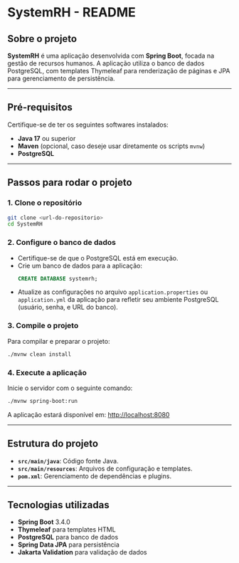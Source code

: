 
# SystemRH - README

## Sobre o projeto

**SystemRH** é uma aplicação desenvolvida com **Spring Boot**, focada na gestão de recursos humanos. A aplicação utiliza o banco de dados PostgreSQL, com templates Thymeleaf para renderização de páginas e JPA para gerenciamento de persistência.

---

## Pré-requisitos

Certifique-se de ter os seguintes softwares instalados:

- **Java 17** ou superior
- **Maven** (opcional, caso deseje usar diretamente os scripts `mvnw`)
- **PostgreSQL**

---

## Passos para rodar o projeto

### 1. Clone o repositório

```bash
git clone <url-do-repositorio>
cd SystemRH
```

### 2. Configure o banco de dados

- Certifique-se de que o PostgreSQL está em execução.
- Crie um banco de dados para a aplicação:
  ```sql
  CREATE DATABASE systemrh;
  ```
- Atualize as configurações no arquivo `application.properties` ou `application.yml` da aplicação para refletir seu ambiente PostgreSQL (usuário, senha, e URL do banco).

### 3. Compile o projeto

Para compilar e preparar o projeto:

```bash
./mvnw clean install
```

### 4. Execute a aplicação

Inicie o servidor com o seguinte comando:

```bash
./mvnw spring-boot:run
```

A aplicação estará disponível em: [http://localhost:8080](http://localhost:8080)

---

## Estrutura do projeto

- **`src/main/java`**: Código fonte Java.
- **`src/main/resources`**: Arquivos de configuração e templates.
- **`pom.xml`**: Gerenciamento de dependências e plugins.

---

## Tecnologias utilizadas

- **Spring Boot** 3.4.0
- **Thymeleaf** para templates HTML
- **PostgreSQL** para banco de dados
- **Spring Data JPA** para persistência
- **Jakarta Validation** para validação de dados
